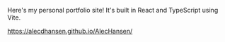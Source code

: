 Here's my personal portfolio site! It's built in React and TypeScript using Vite.

https://alecdhansen.github.io/AlecHansen/
